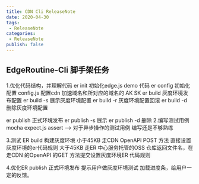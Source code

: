 ```yaml
---
title: CDN Cli ReleaseNote
date: 2020-04-30
tags:
 - ReleaseNote      
categories: 
 - ReleaseNote
publish: false
---
```


## EdgeRoutine-Cli 脚手架任务 

1.优化代码结构，并理解代码
  er init   初始化edge.js demo 代码
  er config 初始化配置 config.js 配置cdn 加速域名和所对应的域名的 AK SK
  er build  灰度环境发布配置
  er build -s 展示灰度环境配置
  er build -r 灰度环境配置回滚
  er build -d 删除灰度环境配置

  er publish 正式环境发布
  er publish -s 展示
  er publish -d 删除
2.编写测试用例 mocha  expect.js  assert  --> 对于异步操作的测试用例 编写还是不够熟练

3.测试 ER build 构建灰度环境
    小于45KB 走CDN OpenAPI POST 方法 直接设置灰度环境的er代码规则
    大于45KB 走ER 中心服务托管的OSS 仓库返回文件名，在走CDN 的OpenAPI 的GET 方法提交设置灰度环境ER 代码规则

4.优化ER publish 正式环境发布
    提示用户做灰度环境测试
    加载进度条，给用户一定的反馈。
  
## 